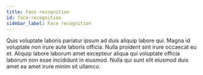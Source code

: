 ```yaml
---
title: Face recognition
id: face-recognition
sidebar_label: Face recognition
---
```


Quis voluptate laboris pariatur ipsum ad duis aliquip labore qui. Magna id voluptate non irure aute laboris officia. Nulla proident sint irure occaecat eu et. Aliquip labore laborum amet excepteur aliqua qui voluptate officia laborum non esse incididunt in eiusmod. Nulla qui sunt elit eiusmod duis amet ea amet irure minim sit ullamco.

